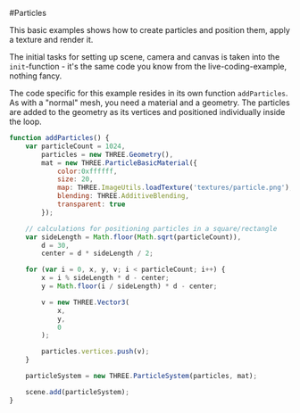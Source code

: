#Particles

This basic examples shows how to create particles and position them, apply a texture and render it.

The initial tasks for setting up scene, camera and canvas is taken into the `init`-function - it's the same code you know from the live-coding-example, nothing fancy.

The code specific for this example resides in its own function `addParticles`. As with a "normal" mesh, you need a material and a geometry. The particles are added to the geometry as its vertices and positioned individually inside the loop.

```javascript
function addParticles() {
	var particleCount = 1024,
		particles = new THREE.Geometry(),
		mat = new THREE.ParticleBasicMaterial({
			color:0xffffff,
			size: 20,
			map: THREE.ImageUtils.loadTexture('textures/particle.png'),
			blending: THREE.AdditiveBlending,
			transparent: true
		});

	// calculations for positioning particles in a square/rectangle
	var sideLength = Math.floor(Math.sqrt(particleCount)),
		d = 30,
		center = d * sideLength / 2;

	for (var i = 0, x, y, v; i < particleCount; i++) {
		x = i % sideLength * d - center;
		y = Math.floor(i / sideLength) * d - center;

		v = new THREE.Vector3(
			x,
			y,
			0
		);

		particles.vertices.push(v);
	}

	particleSystem = new THREE.ParticleSystem(particles, mat);

	scene.add(particleSystem);
}
```